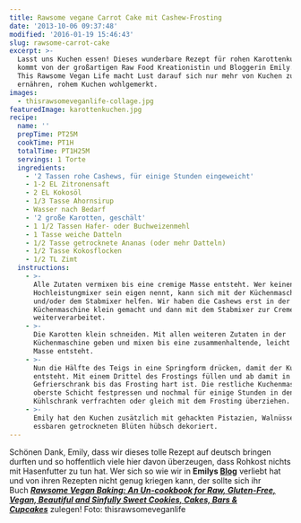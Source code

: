 ```yaml
---
title: Rawsome vegane Carrot Cake mit Cashew-Frosting
date: '2013-10-06 09:37:48'
modified: '2016-01-19 15:46:43'
slug: rawsome-carrot-cake
excerpt: >-
  Lasst uns Kuchen essen! Dieses wunderbare Rezept für rohen Karottenkuchen
  kommt von der großartigen Raw Food Kreationistin und Bloggerin Emily. Ihr Blog
  This Rawsome Vegan Life macht Lust darauf sich nur mehr von Kuchen zu
  ernähren, rohem Kuchen wohlgemerkt.
images:
  - thisrawsomeveganlife-collage.jpg
featuredImage: karottenkuchen.jpg
recipe:
  name: ''
  prepTime: PT25M
  cookTime: PT1H
  totalTime: PT1H25M
  servings: 1 Torte
  ingredients:
    - '2 Tassen rohe Cashews, für einige Stunden eingeweicht'
    - 1-2 EL Zitronensaft
    - 2 EL Kokosöl
    - 1/3 Tasse Ahornsirup
    - Wasser nach Bedarf
    - '2 große Karotten, geschält'
    - 1 1/2 Tassen Hafer- oder Buchweizenmehl
    - 1 Tasse weiche Datteln
    - 1/2 Tasse getrocknete Ananas (oder mehr Datteln)
    - 1/2 Tasse Kokosflocken
    - 1/2 TL Zimt
  instructions:
    - >-
      Alle Zutaten vermixen bis eine cremige Masse entsteht. Wer keinen
      Hochleistungmixer sein eigen nennt, kann sich mit der Küchenmaschine
      und/oder dem Stabmixer helfen. Wir haben die Cashews erst in der
      Küchenmaschine klein gemacht und dann mit dem Stabmixer zur Creme
      weiterverarbeitet.
    - >-
      Die Karotten klein schneiden. Mit allen weiteren Zutaten in der
      Küchenmaschine geben und mixen bis eine zusammenhaltende, leicht stückige
      Masse entsteht.
    - >-
      Nun die Hälfte des Teigs in eine Springform drücken, damit der Kuchenboden
      entsteht. Mit einem Drittel des Frostings füllen und ab damit in den
      Gefrierschrank bis das Frosting hart ist. Die restliche Kuchenmasse als
      oberste Schicht festpressen und nochmal für einige Stunden in den
      Kühlschrank verfrachten oder gleich mit dem Frosting überziehen.
    - >-
      Emily hat den Kuchen zusätzlich mit gehackten Pistazien, Walnüssen und
      essbaren getrockneten Blüten hübsch dekoriert.
---
```


Schönen Dank, Emily, dass wir dieses tolle Rezept auf deutsch bringen durften und so hoffentlich viele hier davon überzeugen, dass Rohkost nichts mit Hasenfutter zu tun hat. Wer sich so wie wir in **Emilys [Blog](http://www.thisrawsomeveganlife.com/)** verliebt hat und von ihren Rezepten nicht genug kriegen kann, der sollte sich ihr Buch _**[Rawsome Vegan Baking: An Un-cookbook for Raw, Gluten-Free, Vegan, Beautiful and Sinfully Sweet Cookies, Cakes, Bars & Cupcakes](http://www.amazon.com/Rawsome-Vegan-Baking-Un-cookbook-ebook/dp/B00EGJE39U/ref=sr_1_1?ie=UTF8&qid=1380620885&sr=8-1&keywords=emily+von+euw)**_ zulegen! [<!-- Image removed (no copyright): thisrawsomeveganlife-collage-1024x512.jpg -->](https://www.veganblatt.com/i/thisrawsomeveganlife-collage.jpg) Foto: thisrawsomeveganlife
